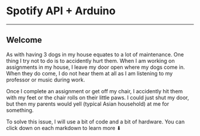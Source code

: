 # Spotify API + Arduino 
<hr>

## Welcome

<p> As with having 3 dogs in my house equates to a lot of maintenance. One thing I try not to do is to accidently hurt them. When I am working on assignments in my house, I leave my door open where my dogs come in. When they do come, I do not hear them at all as I am listening to my professor or music during work. 
</p>

<p> Once I complete an assignment or get off my chair, I accidently hit them with my feet or the chair rolls on their little paws. I could just shut my door, but then my parents would yell (typical Asian household) at me for something.
</p>

<p> To solve this issue, I will use a bit of code and a bit of hardware. You can click down on each markdown to learn more ⬇ 
</p>

